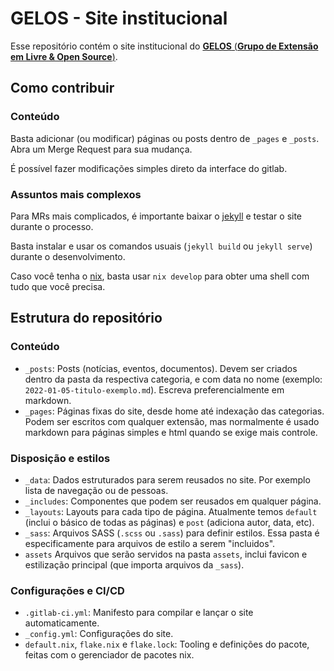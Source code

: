 # GELOS - Site institucional

Esse repositório contém o site institucional do [**GELOS** (**Grupo de Extensão em Livre & Open Source**)](https://gelos.misterio.me).

## Como contribuir

### Conteúdo
Basta adicionar (ou modificar) páginas ou posts dentro de `_pages` e `_posts`. Abra um Merge Request para sua mudança.

É possível fazer modificações simples direto da interface do gitlab.

### Assuntos mais complexos

Para MRs mais complicados, é importante baixar o [jekyll](https://jekyllrb.com/) e testar o site durante o processo.

Basta instalar e usar os comandos usuais (`jekyll build` ou `jekyll serve`) durante o desenvolvimento.

Caso você tenha o [nix](https://nixos.org/), basta usar `nix develop` para obter uma shell com tudo que você precisa.

## Estrutura do repositório

### Conteúdo

- `_posts`: Posts (notícias, eventos, documentos). Devem ser criados dentro da pasta da respectiva categoria, e com data no nome (exemplo: `2022-01-05-titulo-exemplo.md`). Escreva preferencialmente em markdown.
- `_pages`: Páginas fixas do site, desde home até indexação das categorias. Podem ser escritos com qualquer extensão, mas normalmente é usado markdown para páginas simples e html quando se exige mais controle.

### Disposição e estilos
- `_data`: Dados estruturados para serem reusados no site. Por exemplo lista de navegação ou de pessoas.
- `_includes`: Componentes que podem ser reusados em qualquer página.
- `_layouts`: Layouts para cada tipo de página. Atualmente temos `default` (inclui o básico de todas as páginas) e `post` (adiciona autor, data, etc).
- `_sass`: Arquivos SASS (`.scss` ou `.sass`) para definir estilos. Essa pasta é especificamente para arquivos de estilo a serem "incluidos".
- `assets` Arquivos que serão servidos na pasta `assets`, inclui favicon e estilização principal (que importa arquivos da `_sass`).

### Configurações e CI/CD
- `.gitlab-ci.yml`: Manifesto para compilar e lançar o site automaticamente.
- `_config.yml`: Configurações do site.
- `default.nix`, `flake.nix` e `flake.lock`: Tooling e definições do pacote, feitas com o gerenciador de pacotes nix.
